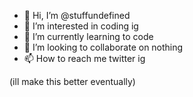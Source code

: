 - 👋 Hi, I’m @stuffundefined
- 👀 I’m interested in coding ig
- 🌱 I’m currently learning to code
- 💞️ I’m looking to collaborate on nothing
- 📫 How to reach me twitter ig

<!---
stuffundefined/stuffundefined is a ✨ special ✨ repository because its `README.md` (this file) appears on your GitHub profile.
You can click the Preview link to take a look at your changes.
cool
--->
(ill make this better eventually)
